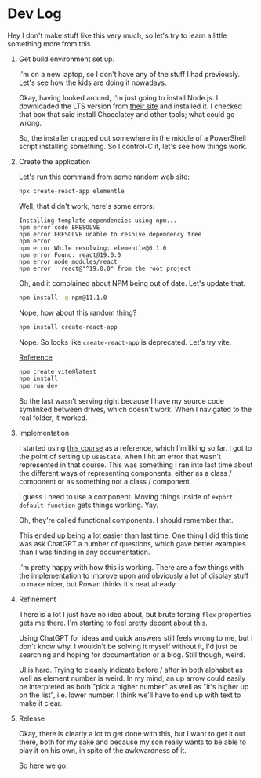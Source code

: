 # Dev Log

Hey I don't make stuff like this very much, so let's try to learn a little
something more from this.

1. Get build environment set up.

    I'm on a new laptop, so I don't have any of the stuff I had previously. Let's
    see how the kids are doing it nowadays.

    Okay, having looked around, I'm just going to install Node.js. I downloaded the
    LTS version from [their site](https://nodejs.org/en) and installed it. I checked
    that box that said install Chocolatey and other tools; what could go wrong.

    So, the installer crapped out somewhere in the middle of a PowerShell script
    installing something. So I control-C it, let's see how things work.

1. Create the application

    Let's run this command from some random web site:

    ```bash
    npx create-react-app elementle
    ```

    Well, that didn't work, here's some errors:

    ```
    Installing template dependencies using npm...
    npm error code ERESOLVE
    npm error ERESOLVE unable to resolve dependency tree
    npm error
    npm error While resolving: elementle@0.1.0
    npm error Found: react@19.0.0
    npm error node_modules/react
    npm error   react@"^19.0.0" from the root project
    ```

    Oh, and it complained about NPM being out of date. Let's update that.

    ```bash
    npm install -g npm@11.1.0
    ```

    Nope, how about this random thing?

    ```bash
    npm install create-react-app
    ```

    Nope. So looks like `create-react-app` is deprecated. Let's try vite.

    [Reference](https://medium.com/@miahossain8888/how-to-create-a-react-app-with-vite-571883b100ef)

    ```bash
    npm create vite@latest
    npm install
    npm run dev
    ```

    So the last wasn't serving right because I have my source code symlinked
    between drives, which doesn't work. When I navigated to the real folder,
    it worked.

1. Implementation

    I started using [this course](https://react-v8.holt.courses/) as a reference,
    which I'm liking so far. I got to the point of setting up `useState`, when
    I hit an error that wasn't represented in that course. This was something I
    ran into last time about the different ways of representing components,
    either as a class / component or as something not a class / component.

    I guess I need to use a component. Moving things inside of `export default
    function` gets things working. Yay.

    Oh, they're called functional components. I should remember that.

    This ended up being a lot easier than last time. One thing I did this time
    was ask ChatGPT a number of questions, which gave better examples than I
    was finding in any documentation.

    I'm pretty happy with how this is working. There are a few things with the
    implementation to improve upon and obviously a lot of display stuff to make
    nicer, but Rowan thinks it's neat already.

1. Refinement

    There is a lot I just have no idea about, but brute forcing `flex`
    properties gets me there. I'm starting to feel pretty decent about this.

    Using ChatGPT for ideas and quick answers still feels wrong to me, but I
    don't know why. I wouldn't be solving it myself without it, I'd just be
    searching and hoping for documentation or a blog. Still though, weird.

    UI is hard. Trying to cleanly indicate before / after in both alphabet as
    well as element number is weird. In my mind, an up arrow could easily be
    interpreted as both "pick a higher number" as well as "it's higher up on
    the list", i.e. lower number. I think we'll have to end up with text to make
    it clear.

1. Release

    Okay, there is clearly a lot to get done with this, but I want to get it out
    there, both for my sake and because my son really wants to be able to play
    it on his own, in spite of the awkwardness of it.

    So here we go.
